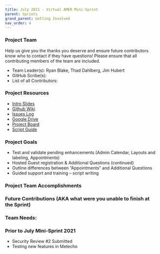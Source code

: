 ```yaml
---
title: July 2021 - Virtual AMER Mini-Sprint
parent: Sprints
grand_parent: Getting Involved
nav_order: 4
---
```


### Project Team
Help us give you the thanks you deserve and ensure future contributors know who to contact if they have questions! Please ensure that all contributing members of the team are included.
* Team Leader(s): Ryan Blake, Thad Dahlberg, Jim Hubert
* GitHub Scribe(s): 
* List of all Contributors:


### Project Resources
* [Intro Slides](https://docs.google.com/presentation/d/1EXig7qfqmByULdzxhnuuJKF3jlaeGY7vTrbS3IU_ND8/edit?usp=sharing)
* [Github Wiki](https://github.com/SFDO-Community-Sprints/Summit-Events-App/wiki) 
* [Issues Log](https://github.com/SFDO-Community-Sprints/Summit-Events-App/issues) 
* [Google Drive](https://drive.google.com/drive/folders/11YpCMsRjfaVh6A_Zwevar-I_szVnvqyH?usp=sharing)
* [Project Board](https://github.com/SFDO-Community-Sprints/Summit-Events-App/projects/9)
* [Script Guide](https://docs.google.com/spreadsheets/d/1qdlvxa0OmfswJ3MgRtI-mJF5odtjWab8BoJfNpYnKsY/edit?usp=drive_web&ouid=104694467684698371472)


### Project Goals
* Test and validate pending enhancements (Admin Calendar, Layouts and labeling, Appointments)
* Hosted Guest registration & Additional Questions (continued)
* Outline differences between “Appointments” and Additional Questions
* Guided support and training – script writing

### Project Team Accomplishments

### Future Contributions (AKA what were you unable to finish at the Sprint)

### Team Needs:


### Prior to July Mini-Sprint 2021
* Security Review #2 Submitted
* Testing new features in Metecho
